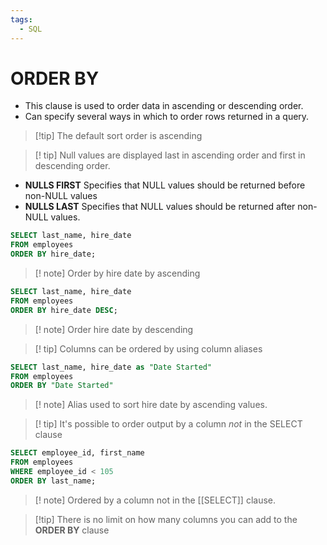 ```yaml
---
tags:
  - SQL
---
```

# ORDER BY
- This clause is used to order data in ascending or descending order.
- Can specify several ways in which to order rows returned in a query.

> [!tip] The default sort order is ascending

> [! tip] Null values are displayed last in ascending order and first in descending order.

- **NULLS FIRST** Specifies that NULL values should be returned before non-NULL values
- **NULLS LAST** Specifies that NULL values should be returned after non-NULL values.

```SQL
SELECT last_name, hire_date
FROM employees
ORDER BY hire_date;
```
> [! note] Order by hire date by ascending

```SQL
SELECT last_name, hire_date
FROM employees
ORDER BY hire_date DESC;
```
> [! note] Order hire date by descending

> [! tip] Columns can be ordered by using column aliases

```SQL
SELECT last_name, hire_date as "Date Started"
FROM employees
ORDER BY "Date Started"
```
> [! note] Alias used to sort hire date by ascending values.
>

> [! tip] It's possible to order output by a column *not* in the SELECT clause

```SQL
SELECT employee_id, first_name
FROM employees
WHERE employee_id < 105
ORDER BY last_name;
```
> [! note] Ordered by a column not in the [[SELECT]] clause.

> [!tip] There is no limit on how many columns you can add to the **ORDER BY** clause

